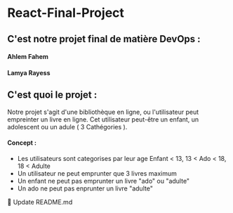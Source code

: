 # React-Final-Project

## C'est notre projet final de matière DevOps :
#### Ahlem Fahem
#### Lamya Rayess


## C'est quoi le projet :

Notre projet s'agit d'une bibliothèque en ligne, ou l'utilisateur peut empreinter un livre en ligne.
Cet utilisateur peut-être un enfant, un adolescent ou un adule ( 3 Cathégories ).

#### Concept :
* Les utilisateurs sont categorises par leur age Enfant < 13, 13 < Ado < 18, 18 < Adulte
* Un utilisateur ne peut emprunter que 3 livres maximum
* Un enfant ne peut pas emprunter un livre "ado" ou "adulte"
* Un ado ne peut pas enprunter un livre "adulte"



📝 Update README.md
